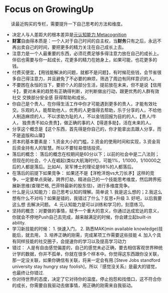 # Focus on GrowingUp  

&nbsp;&nbsp;&nbsp;&nbsp; 读最近购买的专栏，需要提升一下自己思考的方法和维度。  

+ 决定人与人差距大的根本差异是[元认知能力 Metacognition](https://en.wikipedia.org/wiki/Metacognition)
+ <b>财富</b>自由得本质是：一个人对于自己时间的自主权，当<b>财务</b>只有之后，永远不再出卖自己的时间，要把更多的精力关注在自己成长上去。
+ 注意力是一个人最重要的东西，必须花费足够多得注意力放在自己的成长上。伴侣也需要与你一起成长，花更多的精力在她身上，如果可能，也花更多的钱。
+ 付费买便宜，【用钱能解决的问题，就都不是问题】，有时候花些钱，会节省很多自己得注意力，并且避免了不必要的麻烦，筛选了周边有同样意识的人。
+ 不要困在永恒的当下，要把个人的部分生活，提前放在未来，但不是说【信用卡】，要对未来的趋势有正确得判断，对判断做出行动，跟更优秀的人群有效社交 交换部分安全感 获得帮助和成长。
+ 你自己是个贵人，在你得生活工作中你才可能遇到更多的贵人，才能有效社交。乐观的人，能帮助他人，优秀的人更值得去帮助，乐于分享的人，不给他人制造麻烦的人，不以求助为耻的人，不以金钱回报为目的的人，【贵人/牛人， 独贵贵不如众贵贵】，做正确的事的人【得道多助】，活在未来的人。
+ 分享这个概念是【这个东西，首先得是你自己的，你才能拿出去跟人分享，而不是盗版和山寨】
+ 资本的基本要素是： 1.资金大小的门槛，2.资金的使用时间和实现，3.资金背后资金持有人的智慧。所以不要轻易借钱投资。
+ 落后的概念： 落后的概念在校期间是60分以下；以前的社会中是二八法则；但现在的社会，个人在崛起(类似大航海时代)，可能1%，1/1000，1/10000之后的人都是落后。比如AI，吴军博士的理论是98%的人都落后。
+ 在落后的前提下如果竞争： 如果还不是【洋枪洋炮vs大刀长矛】这样的竞争，一定要单点突破，跨界打劫，精进自己的一个技能思考维度，然后跨界拓展新思维(查理芒格, 巴菲特最新的股东信)，进行多维度竞争。
+ 什么是元认知能力：自己思考认知的理解。简单说 1. 我是这么想的；2.我这么想有什么不对吗？如果是错的，我错过了什么？反思+升级 3. 好吧，以后我要这么想 去解决问题。 4. 元认知能力是可以训练和学习的，刻意练习。
+ 坚持的概念：对要做的事情，赋予一个重大的意义，你通过达成宏达的意义，你就会不停地Push自己去完成，越来越满足的时候，你会建立起built-in ability. 
+ 学习新技能的时候： 1. 快速入门， 2. 熟悉MAK(min available knowledge)技能后，就去用， 3. 培养正确的刚需，完成某项工作需要这些技能  4. 加入个具有同样技能的社交圈子，会提速你的学习以及提高学习动力
+ 错过： 人是有自由感觉偏差的，自己的感觉未必正确，要去相信客观世界种统计学的数据，你并不孤单，你就在很多个样本中。你觉得这东西跟你没关联，那一定没关联，如果你确信有关联，将来一定会有用.[Steve Jobs standford university stay hungry stay foolish]，所以『感觉没关系』是最大的错觉，也最终让你错过.
+ 你对待世界的态度，决定了它对待你的温度。停止抱怨和找借口，这不符合你的成长，你需要自我驱动去做事情，用正确的刚需来自我驱动。